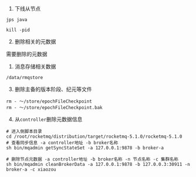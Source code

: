 
1. 下线从节点

```shell
jps java

kill -pid
```

2. 删除相关的元数据

需要删除的元数据
1. 消息存储相关数据
```shell
/data/rmqstore
```

3. 删除主备的版本阶段、纪元等文件

```shell
rm - ～/store/epochFileCheckpoint
rm - ～/store/epochFileCheckpoint.bak
```

4. 从`controller`删除元数据信息
```shell
# 进入倒脚本目录
cd /root/rocketmq/distribution/target/rocketmq-5.1.0/rocketmq-5.1.0
# 查看同步信息 -a controller地址 -b broker名称
sh bin/mqadmin getSyncStateSet -a 127.0.0.1:9878 -b broker-a

# 删除节点元数据 -a controller地址 -b broker名称 -n 节点名称 -c 集群名称
sh bin/mqadmin cleanBrokerData -a 127.0.0.1:9878 -b 127.0.0.3:30911 -n broker-a -c xiaozou
```